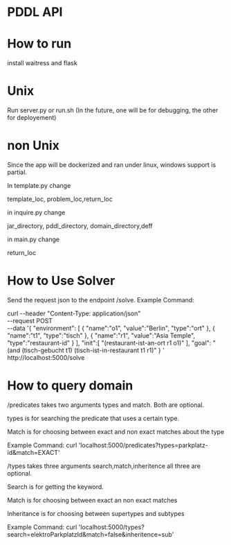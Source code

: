 # PDDL API

# How to run
install waitress and flask

# Unix
Run server.py or run.sh
(In the future, one will be for debugging, the other for deployement)

# non Unix  

Since the app will be dockerized and ran under linux, windows support is partial. 


In template.py change 

template_loc, problem_loc,return_loc

in inquire.py change

jar_directory, pddl_directory, domain_directory,deff

in main.py change

return_loc

# How to Use Solver

Send the request json to the endpoint /solve. 
Example Command:

curl --header "Content-Type: application/json" \
  --request POST \
  --data '{
    "environment": [
        {
            "name":"o1", "value":"Berlin", "type":"ort" 
        },
        {
            "name":"t1", "type":"tisch"
        },
        {
            "name":"r1", "value":"Asia Temple", "type":"restaurant-id"
        }
    ],
    "init":[ 
        "(restaurant-ist-an-ort r1 o1)" 
    ],
    "goal":  "(and (tisch-gebucht t1) (tisch-ist-in-restaurant t1 r1)"
}
' \
  http://localhost:5000/solve


# How to query domain

/predicates takes two arguments types and match. Both are optional.

types is for searching the predicate that uses a certain type.​

Match is for choosing between exact and non exact matches about the type​

Example Command: curl 'localhost:5000/predicates?types=parkplatz-id&match=EXACT'​ ​ ​ ​

/types takes three arguments search,match,inheritence all three are optional.​

Search is for getting the keyword.​

Match is for choosing between exact an non exact matches

​Inheritance is for choosing between supertypes and subtypes

​Example Command: curl 'localhost:5000/types?search=elektroParkplatzId&match=false&inheritence=sub'​ ​ ​